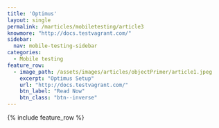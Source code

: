 ```yaml
---
title: 'Optimus'
layout: single
permalink: /marticles/mobiletesting/article3
knowmore: "http://docs.testvagrant.com/"
sidebar:
  nav: mobile-testing-sidebar
categories:
  - Mobile testing
feature_row:
  - image_path: /assets/images/articles/objectPrimer/article1.jpeg
    excerpt: "Optimus Setup"
    url: "http://docs.testvagrant.com/"
    btn_label: "Read Now"
    btn_class: "btn--inverse"  
---
```


{% include feature_row %}